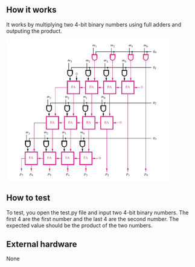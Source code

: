 <!---

This file is used to generate your project datasheet. Please fill in the information below and delete any unused
sections.

You can also include images in this folder and reference them in the markdown. Each image must be less than
512 kb in size, and the combined size of all images must be less than 1 MB.
-->

## How it works

It works by multiplying two 4-bit binary numbers using full adders and outputing the product.

![Block Diagram](C7_array_mult_diagram.png)

## How to test

To test, you open the test.py file and input two 4-bit binary numbers. The first 4 are the first number and
the last 4 are the second number. The expected value should be the product of the two numbers. 

## External hardware

None
